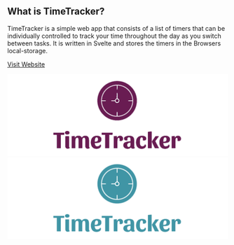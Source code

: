 ## What is TimeTracker?

TimeTracker is a simple web app that consists of a list of timers that can be individually controlled to track your time throughout the day as you switch between tasks. It is written in Svelte and stores the timers in the Browsers local-storage.

[Visit Website](https://preiter93.github.io/time-tracker-svelte)

![Fancy logo](img/banner-dark.png#gh-dark-mode-only)
![Fancy logo](img/banner-light.png#gh-light-mode-only)
